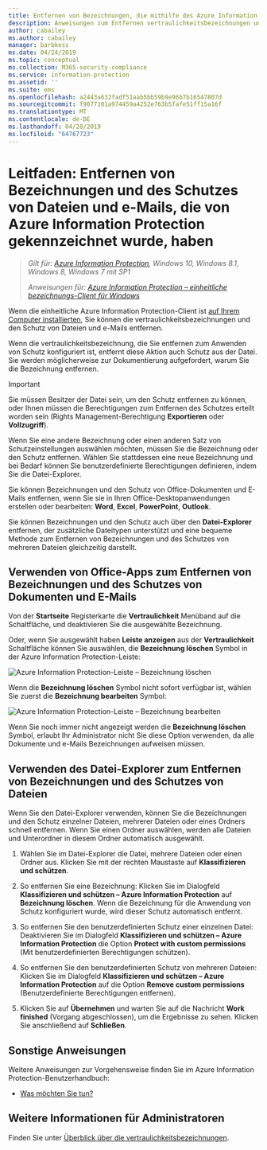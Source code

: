 ```yaml
---
title: Entfernen von Bezeichnungen, die mithilfe des Azure Information Protection unified bezeichnungs-Clients
description: Anweisungen zum Entfernen vertraulichkeitsbezeichnungen und des Schutzes von Dateien und e-Mails mithilfe von Azure Information Protection unified bezeichnungs-Client.
author: cabailey
ms.author: cabailey
manager: barbkess
ms.date: 04/24/2019
ms.topic: conceptual
ms.collection: M365-security-compliance
ms.service: information-protection
ms.assetid: ''
ms.suite: ems
ms.openlocfilehash: a2443a632fadf51aab5bb59b9e96b7b16547807d
ms.sourcegitcommit: f9077101a974459a4252e763b5fafe51ff15a16f
ms.translationtype: MT
ms.contentlocale: de-DE
ms.lasthandoff: 04/28/2019
ms.locfileid: "64767723"
---
```

# <a name="user-guide-remove-labels-and-protection-from-files-and-emails-that-have-been-labeled-by-azure-information-protection"></a>Leitfaden: Entfernen von Bezeichnungen und des Schutzes von Dateien und e-Mails, die von Azure Information Protection gekennzeichnet wurde, haben

>*Gilt für: [Azure Information Protection](https://azure.microsoft.com/pricing/details/information-protection), Windows 10, Windows 8.1, Windows 8, Windows 7 mit SP1*
>
> *Anweisungen für: [Azure Information Protection – einheitliche bezeichnungs-Client für Windows](../faqs.md#whats-the-difference-between-the-azure-information-protection-client-and-the-azure-information-protection-unified-labeling-client)*

Wenn die einheitliche Azure Information Protection-Client ist [auf Ihrem Computer installierten](install-client-app.md), Sie können die vertraulichkeitsbezeichnungen und den Schutz von Dateien und e-Mails entfernen.

Wenn die vertraulichkeitsbezeichnung, die Sie entfernen zum Anwenden von Schutz konfiguriert ist, entfernt diese Aktion auch Schutz aus der Datei. Sie werden möglicherweise zur Dokumentierung aufgefordert, warum Sie die Bezeichnung entfernen.

> [!IMPORTANT]
> Sie müssen Besitzer der Datei sein, um den Schutz entfernen zu können, oder Ihnen müssen die Berechtigungen zum Entfernen des Schutzes erteilt worden sein (Rights Management-Berechtigung **Exportieren** oder **Vollzugriff**).

Wenn Sie eine andere Bezeichnung oder einen anderen Satz von Schutzeinstellungen auswählen möchten, müssen Sie die Bezeichnung oder den Schutz entfernen. Wählen Sie stattdessen eine neue Bezeichnung und bei Bedarf können Sie benutzerdefinierte Berechtigungen definieren, indem Sie die Datei-Explorer. 

Sie können Bezeichnungen und den Schutz von Office-Dokumenten und E-Mails entfernen, wenn Sie sie in Ihren Office-Desktopanwendungen erstellen oder bearbeiten: **Word**, **Excel**, **PowerPoint**, **Outlook**. 

Sie können Bezeichnungen und den Schutz auch über den **Datei-Explorer** entfernen, der zusätzliche Dateitypen unterstützt und eine bequeme Methode zum Entfernen von Bezeichnungen und des Schutzes von mehreren Dateien gleichzeitig darstellt.

## <a name="using-office-apps-to-remove-labels-and-protection-from-documents-and-emails"></a>Verwenden von Office-Apps zum Entfernen von Bezeichnungen und des Schutzes von Dokumenten und E-Mails

Von der **Startseite** Registerkarte die **Vertraulichkeit** Menüband auf die Schaltfläche, und deaktivieren Sie die ausgewählte Bezeichnung.

Oder, wenn Sie ausgewählt haben **Leiste anzeigen** aus der **Vertraulichkeit** Schaltfläche können Sie auswählen, die **Bezeichnung löschen** Symbol in der Azure Information Protection-Leiste:

![Azure Information Protection-Leiste – Bezeichnung löschen](../media/v2delete-label.png)

Wenn die **Bezeichnung löschen** Symbol nicht sofort verfügbar ist, wählen Sie zuerst die **Bezeichnung bearbeiten** Symbol:

![Azure Information Protection-Leiste – Bezeichnung bearbeiten](../media/v2edit-label.png)

Wenn Sie noch immer nicht angezeigt werden die **Bezeichnung löschen** Symbol, erlaubt Ihr Administrator nicht Sie diese Option verwenden, da alle Dokumente und e-Mails Bezeichnungen aufweisen müssen.

## <a name="using-file-explorer-to-remove-labels-and-protection-from-files"></a>Verwenden des Datei-Explorer zum Entfernen von Bezeichnungen und des Schutzes von Dateien

Wenn Sie den Datei-Explorer verwenden, können Sie die Bezeichnungen und den Schutz einzelner Dateien, mehrerer Dateien oder eines Ordners schnell entfernen. Wenn Sie einen Ordner auswählen, werden alle Dateien und Unterordner in diesem Ordner automatisch ausgewählt. 

1. Wählen Sie im Datei-Explorer die Datei, mehrere Dateien oder einen Ordner aus. Klicken Sie mit der rechten Maustaste auf **Klassifizieren und schützen**.

2. So entfernen Sie eine Bezeichnung: Klicken Sie im Dialogfeld **Klassifizieren und schützen – Azure Information Protection** auf **Bezeichnung löschen**. Wenn die Bezeichnung für die Anwendung von Schutz konfiguriert wurde, wird dieser Schutz automatisch entfernt.

3. So entfernen Sie den benutzerdefinierten Schutz einer einzelnen Datei: Deaktivieren Sie im Dialogfeld **Klassifizieren und schützen – Azure Information Protection** die Option **Protect with custom permissions** (Mit benutzerdefinierten Berechtigungen schützen). 

4. So entfernen Sie den benutzerdefinierten Schutz von mehreren Dateien: Klicken Sie im Dialogfeld **Klassifizieren und schützen – Azure Information Protection** auf die Option **Remove custom permissions** (Benutzerdefinierte Berechtigungen entfernen).

5. Klicken Sie auf **Übernehmen** und warten Sie auf die Nachricht **Work finished** (Vorgang abgeschlossen), um die Ergebnisse zu sehen. Klicken Sie anschließend auf **Schließen**.


## <a name="other-instructions"></a>Sonstige Anweisungen
Weitere Anweisungen zur Vorgehensweise finden Sie im Azure Information Protection-Benutzerhandbuch:

- [Was möchten Sie tun?](client-user-guide.md#what-do-you-want-to-do)

## <a name="additional-information-for-administrators"></a>Weitere Informationen für Administratoren    

Finden Sie unter [Überblick über die vertraulichkeitsbezeichnungen](/Office365/SecurityCompliance/sensitivity-labels).

